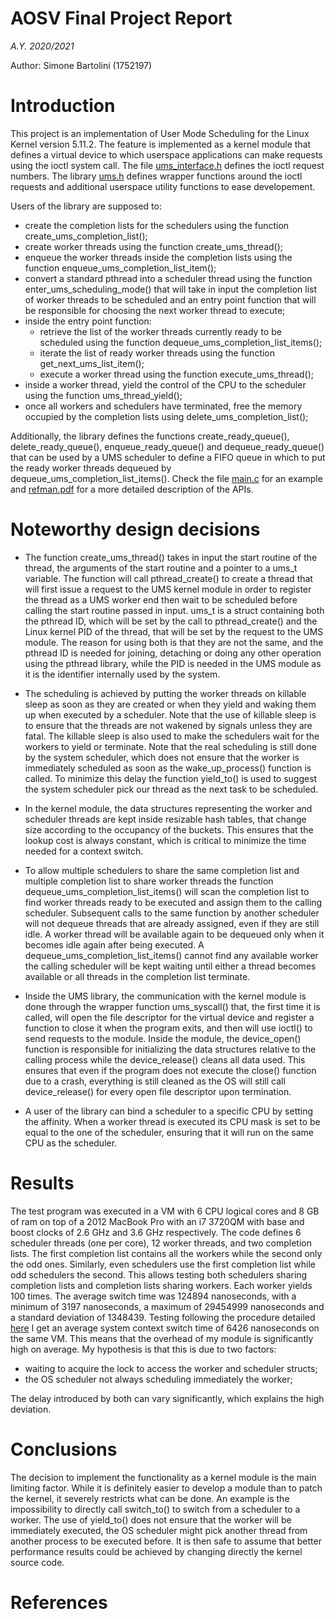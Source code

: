 # AOSV Final Project Report
_A.Y. 2020/2021_

Author: Simone Bartolini (1752197) 

# Introduction

This project is an implementation of User Mode Scheduling for the Linux Kernel version 5.11.2. The feature is implemented as a kernel module that defines a virtual device to which userspace applications can make requests using the ioctl system call. The file [ums_interface.h](../src/kernel/ums_interface.h) defines the ioctl request numbers.
The library [ums.h](../src/library/ums.h) defines wrapper functions around the ioctl requests and additional userspace utility functions to ease developement.

Users of the library are supposed to:
- create the completion lists for the schedulers using the function create_ums_completion_list();
- create worker threads using the function create_ums_thread();
- enqueue the worker threads inside the completion lists using the function enqueue_ums_completion_list_item();
- convert a standard pthread into a scheduler thread using the function enter_ums_scheduling_mode() that will take in input the completion list of worker threads to be scheduled and an entry point function that will be responsible for choosing the next worker thread to execute;
- inside the entry point function:
  - retrieve the list of the worker threads currently ready to be scheduled using the function dequeue_ums_completion_list_items();
  - iterate the list of ready worker threads using the function get_next_ums_list_item();
  - execute a worker thread using the function execute_ums_thread();
- inside a worker thread, yield the control of the CPU to the scheduler using the function ums_thread_yield();
- once all workers and schedulers have terminated, free the memory occupied by the completion lists using delete_ums_completion_list();

Additionally, the library defines the functions create_ready_queue(), delete_ready_queue(), enqueue_ready_queue() and dequeue_ready_queue() that can be used by a UMS scheduler to define a FIFO queue in which to put the ready worker threads dequeued by dequeue_ums_completion_list_items().
Check the file [main.c](../src/user/main.c) for an example and [refman.pdf](refman.pdf) for a more detailed description of the APIs.

# Noteworthy design decisions

- The function create_ums_thread() takes in input the start routine of the thread, the arguments of the start routine and a pointer to a ums_t variable. 
The function will call pthread_create() to create a thread that will first issue a request to the UMS kernel module in order to register the thread as a UMS worker end then wait to be scheduled before calling the start routine passed in input. ums_t is a struct containing both the pthread ID, which will be set by the call to pthread_create() and the Linux kernel PID of the thread, that will be set by the request to the UMS module. The reason for using both is that they are not the same, and the pthread ID is needed for joining, detaching or doing any other operation using the pthread library, while the PID is needed in the UMS module as it is the identifier internally used by the system.

- The scheduling is achieved by putting the worker threads on killable sleep as soon as they are created or when they yield and waking them up when executed by a scheduler. Note that the use of killable sleep is to ensure that the threads are not wakened by signals unless they are fatal. The killable sleep is also used to make the schedulers wait for the workers to yield or terminate. Note that the real scheduling is still done by the system scheduler, which does not ensure that the worker is immediately scheduled as soon as the wake_up_process() function is called. To minimize this delay the function yield_to() is used to suggest the system scheduler pick our thread as the next task to be scheduled.

- In the kernel module, the data structures representing the worker and scheduler threads are kept inside resizable hash tables, that change size according to the occupancy of the buckets. This ensures that the lookup cost is always constant, which is critical to minimize the time needed for a context switch.

- To allow multiple schedulers to share the same completion list and multiple completion list to share worker threads the function dequeue_ums_completion_list_items() will scan the completion list to find worker threads ready to be executed and assign them to the calling scheduler. Subsequent calls to the same function by another scheduler will not dequeue threads that are already assigned, even if they are still idle. A worker thread will be available again to be dequeued only when it becomes idle again after being executed. A dequeue_ums_completion_list_items() cannot find any available worker the calling scheduler will be kept waiting until either a thread becomes available or all threads in the completion list terminate.

- Inside the UMS library, the communication with the kernel module is done through the wrapper function ums_syscall() that, the first time it is called, will open the file descriptor for the virtual device and register a function to close it when the program exits, and then will use ioctl() to send requests to the module. Inside the module, the device_open() function is responsible for initializing the data structures relative to the calling process while the device_release() cleans all data used. This ensures that even if the program does not execute the close() function due to a crash, everything is still cleaned as the OS will still call device_release() for every open file descriptor upon termination.

- A user of the library can bind a scheduler to a specific CPU by setting the affinity. When a worker thread is executed its CPU mask is set to be equal to the one of the scheduler, ensuring that it will run on the same CPU as the scheduler.

# Results
The test program was executed in a VM with 6 CPU logical cores and 8 GB of ram on top of a 2012 MacBook Pro with an i7 3720QM with base and boost clocks of 2.6 GHz and 3.6 GHz respectively. The code defines 6 scheduler threads (one per core), 12 worker threads, and two completion lists. The first completion list contains all the workers while the second only the odd ones. Similarly, even schedulers use the first completion list while odd schedulers the second. This allows testing both schedulers sharing completion lists and completion lists sharing workers. Each worker yields 100 times. 
The average switch time was 124894 nanoseconds, with a minimum of 3197 nanoseconds, a maximum of 29454999 nanoseconds and a standard deviation of 1348439. 
Testing following the procedure detailed [here](https://eli.thegreenplace.net/2018/measuring-context-switching-and-memory-overheads-for-linux-threads/#id7) I get an average system context switch time of 6426 nanoseconds on the same VM. This means that the overhead of my module is significantly high on average. My hypothesis is that this is due to two factors:
- waiting to acquire the lock to access the worker and scheduler structs;
- the OS scheduler not always scheduling immediately the worker;

The delay introduced by both can vary significantly, which explains the high deviation.

# Conclusions
The decision to implement the functionality as a kernel module is the main limiting factor. While it is definitely easier to develop a module than to patch the kernel, it severely restricts what can be done. An example is the impossibility to directly call switch_to() to switch from a scheduler to a worker. The use of yield_to() does not ensure that the worker will be immediately executed, the OS scheduler might pick another thread from another process to be executed before. It is then safe to assume that better performance results could be achieved by changing directly the kernel source code.

# References